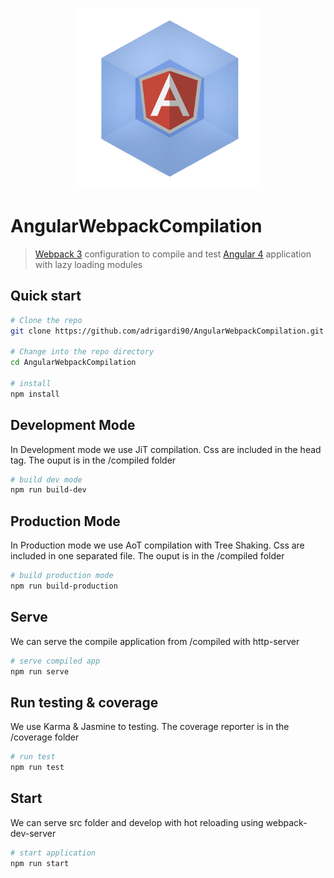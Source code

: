 

<p align="center">
  <img src="https://github.com/adrigardi90/AngularWebpackCompilation/blob/master/src/images/WebpackAngular.png" alt="Webpack3_configuration" width="290" height="290"/>
</p>

# AngularWebpackCompilation
> [Webpack 3](https://webpack.js.org/configuration/) configuration to compile and test [Angular 4](https://angular.io/) application with lazy loading modules 

## Quick start

```bash
# Clone the repo
git clone https://github.com/adrigardi90/AngularWebpackCompilation.git

# Change into the repo directory
cd AngularWebpackCompilation

# install
npm install

```

## Development Mode
In Development mode we use JiT compilation. Css are included in the head tag. The ouput is in the /compiled folder

```bash
# build dev mode
npm run build-dev
```

## Production Mode
In Production mode we use AoT compilation with Tree Shaking. Css are included in one separated file. The ouput is in the /compiled folder

```bash
# build production mode
npm run build-production
```

## Serve
We can serve the compile application from /compiled with http-server

```bash
# serve compiled app
npm run serve
```

## Run testing & coverage
We use Karma & Jasmine to testing. The coverage reporter is in the /coverage folder

```bash
# run test
npm run test
```

## Start
We can serve src folder and develop with hot reloading using webpack-dev-server

```bash
# start application
npm run start
```
